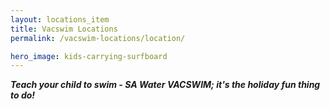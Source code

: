 ```yaml
---
layout: locations_item
title: Vacswim Locations
permalink: /vacswim-locations/location/

hero_image: kids-carrying-surfboard
---
```


**_Teach your child to swim - SA Water VACSWIM; it's the holiday fun thing to do!_**